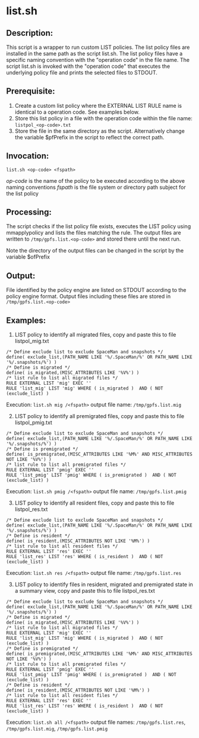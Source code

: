 # list.sh

## Description:
This script is a wrapper to run custom LIST policies. The list policy files are installed in the same path as the script list.sh. The list policy files have a specific naming convention with the "operation code" in the file name. The script list.sh is invoked with the "operation code" that executes the underlying policy file and prints the selected files to STDOUT.

## Prerequisite:
1. Create a custom list policy where the EXTERNAL LIST RULE name is identical to a operation code. See examples below.
2. Store this list policy in a file with the operation code within the file name: `listpol_<op-code>.txt`
3. Store the file in the same directory as the script. Alternatively change the variable $pfPrefix in the script to reflect the correct path.

## Invocation:
```
list.sh <op-code> <fspath>
```

*op-code* is the name of the policy to be executed according to the above naming conventions
*fspath* is the file system or directory path subject for the list policy

## Processing:
The script checks if the list policy file exists, executes the LIST policy using mmapplypolicy and lists the files matching the rule. The output files are written to `/tmp/gpfs.list.<op-code>` and stored there until the next run.

Note the directory of the output files can be changed in the script by the variable $ofPrefix

## Output:
File identified by the policy engine are listed on STDOUT according to the policy engine format.
Output files including these files are stored in `/tmp/gpfs.list.<op-code>`

## Examples:
1. LIST policy to identify all migrated files, copy and paste this to file listpol_mig.txt

  ```
  /* Define exclude list to exclude SpaceMan and snapshots */
  define( exclude_list,(PATH_NAME LIKE '%/.SpaceMan/%' OR PATH_NAME LIKE '%/.snapshots/%') )
  /* Define is migrated */
  define( is_migrated,(MISC_ATTRIBUTES LIKE '%V%') )
  /* list rule to list all migrated files */
  RULE EXTERNAL LIST 'mig' EXEC ''
  RULE 'list_mig' LIST 'mig' WHERE ( is_migrated )  AND ( NOT (exclude_list) )
  ```

  Execution: `list.sh mig /<fspath>`
  output file name: `/tmp/gpfs.list.mig`

2. LIST policy to identify all premigrated files, copy and paste this to file listpol_pmig.txt

  ```
  /* Define exclude list to exclude SpaceMan and snapshots */
  define( exclude_list,(PATH_NAME LIKE '%/.SpaceMan/%' OR PATH_NAME LIKE '%/.snapshots/%') )
  /* Define is premigrated */
  define( is_premigrated,(MISC_ATTRIBUTES LIKE '%M%' AND MISC_ATTRIBUTES NOT LIKE '%V%') )
  /* list rule to list all premigrated files */
  RULE EXTERNAL LIST 'pmig' EXEC ''
  RULE 'list_pmig' LIST 'pmig' WHERE ( is_premigrated )  AND ( NOT (exclude_list) )
  ```

  Execution: `list.sh pmig /<fspath>`
  output file name: `/tmp/gpfs.list.pmig`

3. LIST policy to identify all resident files, copy and paste this to file listpol_res.txt

  ```
  /* Define exclude list to exclude SpaceMan and snapshots */
  define( exclude_list,(PATH_NAME LIKE '%/.SpaceMan/%' OR PATH_NAME LIKE '%/.snapshots/%') )
  /* Define is resident */
  define( is_resident,(MISC_ATTRIBUTES NOT LIKE '%M%') )
  /* list rule to list all resident files */
  RULE EXTERNAL LIST 'res' EXEC ''
  RULE 'list_res' LIST 'res' WHERE ( is_resident )  AND ( NOT (exclude_list) )
  ```

  Execution: `list.sh res /<fspath>`
  output file name: `/tmp/gpfs.list.res`

3. LIST policy to identify files in resident, migrated and premigrated state in a summary view, copy and paste this to file listpol_res.txt

  ```
  /* Define exclude list to exclude SpaceMan and snapshots */
  define( exclude_list,(PATH_NAME LIKE '%/.SpaceMan/%' OR PATH_NAME LIKE '%/.snapshots/%') )
  /* Define is migrated */
  define( is_migrated,(MISC_ATTRIBUTES LIKE '%V%') )
  /* list rule to list all migrated files */
  RULE EXTERNAL LIST 'mig' EXEC ''
  RULE 'list_mig' LIST 'mig' WHERE ( is_migrated )  AND ( NOT (exclude_list) )
  /* Define is premigrated */
  define( is_premigrated,(MISC_ATTRIBUTES LIKE '%M%' AND MISC_ATTRIBUTES NOT LIKE '%V%') )
  /* list rule to list all premigrated files */
  RULE EXTERNAL LIST 'pmig' EXEC ''
  RULE 'list_pmig' LIST 'pmig' WHERE ( is_premigrated )  AND ( NOT (exclude_list) )
  /* Define is resident */
  define( is_resident,(MISC_ATTRIBUTES NOT LIKE '%M%') )
  /* list rule to list all resident files */
  RULE EXTERNAL LIST 'res' EXEC ''
  RULE 'list_res' LIST 'res' WHERE ( is_resident )  AND ( NOT (exclude_list) )
  ```

  Execution: `list.sh all /<fspath>`
  output file names: `/tmp/gpfs.list.res`, `/tmp/gpfs.list.mig`, `/tmp/gpfs.list.pmig`
